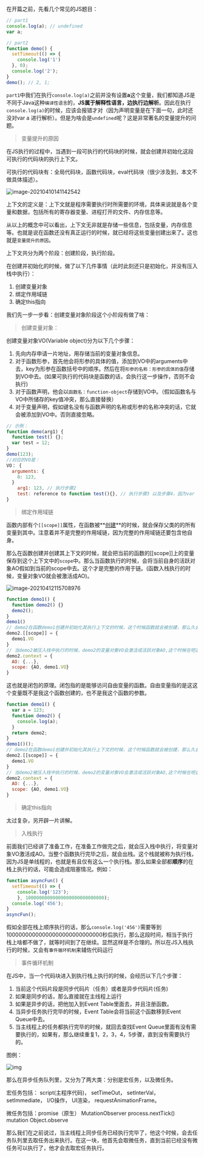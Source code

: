 在开篇之前，先看几个常见的JS题目：

```javascript
// part1
console.log(a); // undefined
var a;

// part2
function demo() {
  setTimeout(() => {
    console.log('1')
  }, 0);
  console.log('2');
}
demo(); // 2, 1;
```

`part1`中我们在执行`console.log(a)`之前并没有设置**a**这个变量，我们都知道JS是不同于Java这种`编译性语言`的，**JS属于解释性语言，边执行边解析**。因此在执行`console.log(a)`的时候，应该会报错才对（因为声明变量是在下面一句，此时还没对var a 进行解析）。但是为啥会是`undefined`呢？这是非常著名的变量提升的问题。

> 变量提升的原因

在JS执行的过程中，当遇到一段可执行的代码块的时候，就会创建并初始化这段可执行的代码块的执行上下文。

可执行的代码块有：全局代码块，函数代码块，eval代码块（很少涉及到，本文不做具体描述）。

![image-20210410141142542](https://gitee.com/ByeL/blogimg/raw/master/img/20210410141142.png)

上下文的定义是：上下文就是程序需要执行时所需要的环境，具体来说就是各个变量和数据，包括所有的寄存器变量、进程打开的文件、内存信息等。

从以上的概念中可以看出，上下文无非就是存储一些信息，包括变量，内存信息等。也就是说在函数还没有真正运行的时候，就已经将这些变量创建出来了。这也就是`变量提升的原因`。

上下文共分为两个阶段：创建阶段，执行阶段。

在创建并初始化的时候，做了以下几件事情（此时此刻还只是初始化，并没有压入栈中执行）：

1. 创建变量对象
2. 绑定作用域链
3. 确定this指向

我们先一步一步看：创建变量对象阶段这个小阶段有做了啥：

> 创建变量对象：

创建变量对象VO(Variable object)分为以下几个步骤：

1. 先向内存申请一片地址，用存储当前的变量对象信息。
2. 对于函数形参，首先他会将形参的具体的值，添加到VO中的arguments中去，key为形参在函数括号中的顺序。然后在将`形参的名称：形参的具体的值`存储到VO中去。(如果可执行的代码块是函数的话，会执行这一步操作，否则不会执行)
3. 对于函数声明，他会以`函数名：function-object`存储到VO中。（假如函数名与VO中所储存的key值冲突，那么直接替换）
4. 对于变量声明，假如键名没有与函数声明的名称或形参的名称冲突的话，它就会被添加到VO中。否则直接忽略。

```javascript
// 示例：
function demo(arg1) {
  function test() {};
  var test = 12;
}
demo(123);
//对应的VO是：
VO： {
  arguments: {
    0: 123,
  }
    arg1: 123, // 执行步骤2
    test: reference to function test(){}, // 执行步骤3 以及步骤4，因为var test = 2 在VO中有相同的键名，并且这个键名对应的是个函数声明。所以直接忽略。
}
```

> 绑定作用域链

函数内部有个`[[scope]]`属性，在函数被**<u>创建</u>**的时候，就会保存父类的的所有变量到其中。注意着并不是完整的作用域链，因为完整的作用域链还要包含他自身。

那么在函数创建并创建其上下文的时候，就会把当前的函数的[[scope]]上的变量保存到这个上下文中的`scope`中。那么当函数执行的时候，会将当前自身的活跃对象AO假如到当前的scope中去。这个才是完整的作用于链。(函数入栈执行的时候，变量对象VO就会被激活成AO)。

![image-20210412115708976](https://gitee.com/ByeL/blogimg/raw/master/img/20210412115709.png)

```javascript
function demo1() {
  function demo2() {}
  demo2();
}
demo1()
// demo2在函数demo1创建并初始化其执行上下文的时候，这个时候函数就会被创建，那么久会保存demo1的变量到demo2这个函数的[[scope]]中，因此：
demo2.[[scope]] = {
  demo1.VO
}
// 当demo2被压入栈中执行的时候，demo2的变量对象VO会激活成活跃对象AO,这个时候在吧这个AO添加到scope的顶部，一个完整的作用域链就完成了。
demo2.context = {
  AO: {...},
  scope: {AO, demo1.VO}
}
```

这也就是闭包的原理。闭包指的是能够访问自由变量的函数。自由变量指的是这这个变量既不是我这个函数创建的，也不是我这个函数的参数。

```javascript
function demo1() {
  var a = 123;
  function demo2() {
    console.log(a);
  }
  return demo2;
}
demo1()();
// demo2在函数demo1创建并初始化其执行上下文的时候，这个时候函数就会被创建，那么久会保存demo1的变量到demo2这个函数的[[scope]]中，因此：
demo2.[[scope]] = {
  demo1.VO
}
// 当demo2被压入栈中执行的时候，demo2的变量对象VO会激活成活跃对象AO,这个时候在吧这个AO添加到scope的顶部，一个完整的作用域链就完成了。
demo2.context = {
  AO: {...},
  scope: {AO, demo1.VO}
}
```



> 确定this指向

太过复杂，另开辟一片讲解。

> 入栈执行

前面我们已经讲了准备工作，在准备工作做完之后，就会压入栈中执行，将变量对象VO激活成AO。当整个函数执行完毕之后，就会出栈。这个栈就被称为执行栈，因为JS是单线程的，也就是有且仅有这么一个执行栈。那么如果全部都**顺序**的在栈上执行的话，可能会造成阻塞情况。例如：

```javascript
function asyncFun() {
  setTimeout(() => {
  	console.log('123');
	}, 10000000000000000000000000000);
  console.log('456');
}
asyncFun();
```

假如全部在栈上顺序执行的话，那么`console.log('456')`需要等到10000000000000000000000000000秒后执行，那么这段时间，相当于执行栈上啥都不做了，就等时间到了在继续。显然这样是不合理的。所以在JS入栈执行的时候，又会有`事件循环机制`来辅佐代码运行

> 事件循环机制

在JS中，当一个代码块进入到执行栈上执行的时候，会经历以下几个步骤：

1. 当前这个代码片段是同步代码片（任务）或者是异步代码片(任务)
2. 如果是同步的话，那么直接就在主线程上运行
3. 如果是异步的话，把他加入到Event Table里面去，并且注册函数。
4. 当异步任务执行完毕的时候，Event Table会将当前这个函数移到Event Queue中去。
5. 当主线程上的任务都执行完毕的时候，就回去查找Event Queue里面有没有需要执行的，如果有，那么继续重复1，2，3，4，5步骤，直到没有需要执行的。

图例：

![img](https://gitee.com/ByeL/blogimg/raw/master/img/20210410155855.png)

那么在异步任务队列里，又分为了两大类：分别是宏任务，以及微任务。

宏任务包括： script(主程序代码)， setTimeOut， setInterVal， setImmediate， I/O操作， UI渲染，   requestAnimationFrame。

微任务包括：promise（原生） MutationObserver process.nextTick() mutation Object.observe

那么我们在之前说过，当主线程上同步任务已经执行完毕了，他这个时候，会去任务队列里去取任务出来执行。在这一块，他首先会取微任务，直到当前已经没有微任务可以执行了，他才会去取宏任务执行。

